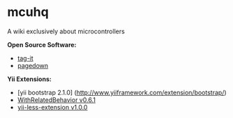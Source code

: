 mcuhq
=====

A wiki exclusively about microcontrollers


**Open Source Software:**
- [tag-it](https://github.com/aehlke/tag-it)
- [pagedown](http://code.google.com/p/pagedown/wiki/PageDown)

**Yii Extensions:**
- [yii bootstrap 2.1.0] (http://www.yiiframework.com/extension/bootstrap/)
- [WithRelatedBehavior v0.6.1](http://yiiext.github.io/extensions/with-related-behavior/)
- [yii-less-extension v1.0.0](http://www.yiiframework.com/extension/less/)